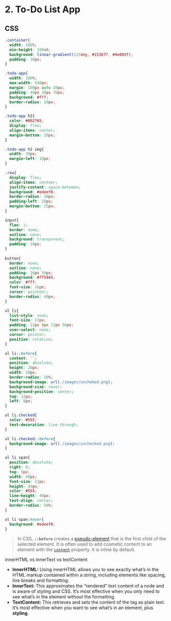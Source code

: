 # 2. To-Do List App



## CSS



 ```css
 .container{
   width: 100%;
   min-height: 100vh;
   background: linear-gradient(135deg, #153677, #4e085f);
   padding: 10px;
 }
 ```



```css
.todo-app{
  width: 100%;
  max-width: 540px;
  margin: 100px auto 20px;
  padding: 40px 30px 70px;
  background: #fff;
  border-radius: 10px;
}
```



```css
.todo-app h2{
  color: #002765;
  display: flex;
  align-items: center;
  margin-bottom: 20px;
}

.todo-app h2 img{
  width: 30px;
  margin-left: 10px;
}
```



```css
.row{
  display: flex;
  align-items: centeer;
  justify-content: space-between;
  background: #edeef0;
  border-radius: 30px;
  padding-left: 20px;
  margin-bottom: 25px;
}

input{
  flex: 1;
  border: none;
  outline: none;
  background: transparent;
  padding: 10px;
}
 
button{
  border: none;
  outline: none;
  padding: 16px 50px;
  background: #ff5945;
  color: #fff;
  font-size: 16px;
  cursor: pointeer;
  border-radius: 40px;
}
```



```css
ul li{
  list-style: none;
  font-size: 17px;
  padding: 12px 8px 12px 50px;
  user-select: none;
  cursor: pointer;
  position: relative;
}

ul li::before{
  content: '';
  position: absolute;
  height: 28px;
  width: 28px;
  border-radius: 50%;
  background-image: url(./images/uncheked.png);
  background-size: cover;
  background-position: center;
  top: 12px;
  left: 8px;
}

ul li.checked{
  color: #555;
  text-decoration: line-through;
}

ul li.checked::before{
  background-image: url(./images/unchecked.png);
}

ul li span{
  position: absolute;
  right: 0;
  top: 5px;
  width: 40px;
  font-size: 22px;
  height: 40px;
  color: #555;
  line-height: 40px;
  text-align: center;
  border-radius: 50%;
}

ul li span:hover{
  background: #edeef0;
}
```

> In CSS, **`::before`** creates a [pseudo-element](https://developer.mozilla.org/en-US/docs/Web/CSS/Pseudo-elements) that is the first child of the selected element. It is often used to add cosmetic content to an element with the [`content`](https://developer.mozilla.org/en-US/docs/Web/CSS/content) property. It is inline by default.



innerHTML vs innerText vs textContent

- **InnerHTML:** Using innerHTML allows you to see exactly what’s in the HTML markup contained within a string, including elements like spacing, line breaks and formatting. 
- **InnerText:** This approximates the “rendered” text content of a node and is aware of styling and CSS. It’s most effective when you only need to see what’s in the element without the formatting.
- **TextContent:** This retrieves and sets the content of the tag as plain text. It’s most effective when you want to see what’s in an element, plus **styling**.
